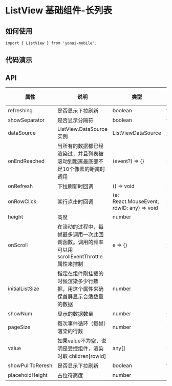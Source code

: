 # ListView 基础组件-长列表
## 如何使用

```
import { ListView } from 'yonui-mobile';

```

## 代码演示


## API

属性 | 说明 | 类型 | 默认值 | 必选
----|-----|------|------|------
refreshing | 是否显示下拉刷新 | boolean | false | false
showSeparator | 是否显示分隔符 | boolean | false | false
dataSource | ListView.DataSource 实例 | ListViewDataSource | 无 | false
onEndReached | 当所有的数据都已经渲染过，并且列表被滚动到距离最底部不足10个像素的距离时调用 | (event?) => {} | 无 | false
onRefresh | 下拉刷新时回调 | () => void | 无 | false
onRowClick | 某行点击时回调 | (e: React.MouseEvent, rowID: any) => void | 无 | false
height | 高度 | number | 600 | false
onScroll | 在滚动的过程中，每帧最多调用一次此回调函数。调用的频率可以用scrollEventThrottle属性来控制 | e => {} | 无 | false
initialListSize | 指定在组件刚挂载的时候渲染多少行数据，用这个属性来确保首屏显示合适数量的数据 | number | 10 | false
showNum | 显示的数据数量 | number | 无 | false
pageSize | 每次事件循环（每帧）渲染的行数 | number | 4 | false
value | 如果value不为空，说明是受控组件，渲染时取 children[rowId] | any[] | 无 | false
showPullToReresh | 是否显示下拉刷新 | boolean | true | false
placeholdHeight | 占位符高度 | number | 0 | false
